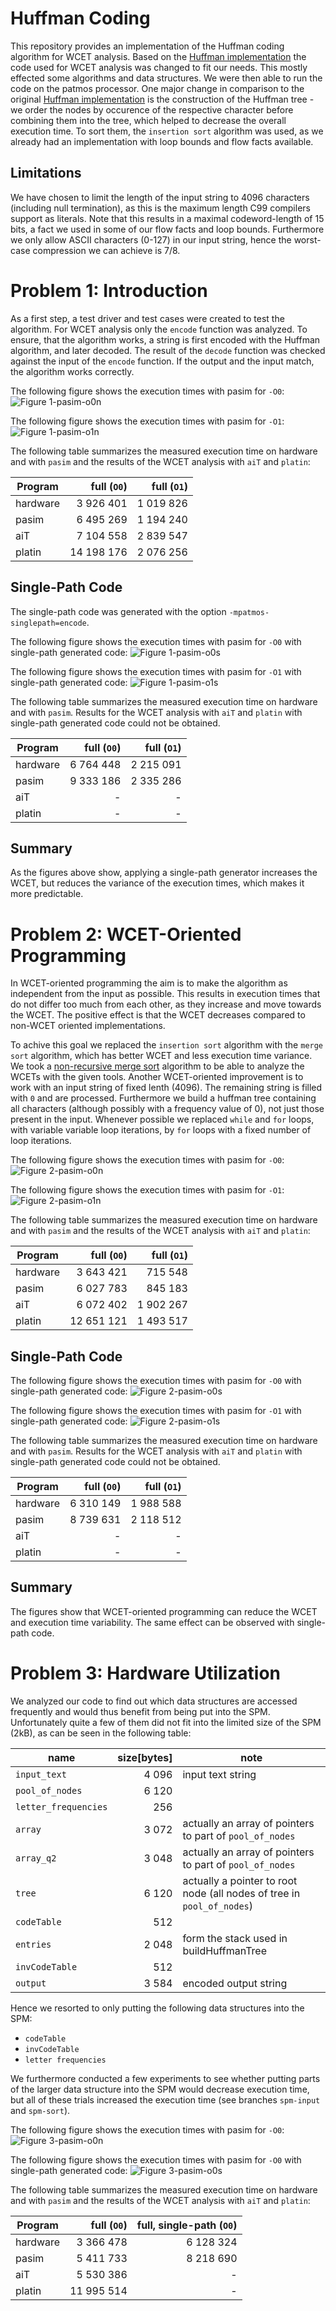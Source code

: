 # Huffman Coding

This repository provides an implementation of the Huffman coding algorithm for WCET analysis. 
Based on the [Huffman implementation] the code used for WCET analysis was changed to fit our needs. 
This mostly effected some algorithms and data structures. 
We were then able to run the code on the patmos processor.
One major change in comparison to the original [Huffman implementation] is the construction of the Huffman tree - we order the nodes by occurence of the respective character before combining them into the tree, which helped to decrease the overall execution time. To sort them, the `insertion sort` algorithm was used, as we already had an implementation with loop bounds and flow facts available.

## Limitations 
We have chosen to limit the length of the input string to 4096 characters (including null termination), as this is the maximum length C99 compilers support as literals.
Note that this results in a maximal codeword-length of 15 bits, a fact we used in some of our flow facts and loop bounds.
Furthermore we only allow ASCII characters (0-127) in our input string, hence the worst-case compression we can achieve is 7/8.

# Problem 1: Introduction

As a first step, a test driver and test cases were created to test the algorithm. For WCET analysis only the `encode` function was analyzed. To ensure, that the algorithm works, a string is first encoded with the Huffman algorithm, and later decoded. The result of the `decode` function was checked against the input of the `encode` function. If the output and the input match, the algorithm works correctly.

The following figure shows the execution times with pasim for `-O0`:
![Figure 1-pasim-o0n]

The following figure shows the execution times with pasim for `-O1`:
![Figure 1-pasim-o1n]

The following table summarizes the measured execution time on hardware and with `pasim` and the results of the WCET analysis with `aiT` and `platin`:

| Program  | full (`O0`) | full (`O1`) |
| -------- | ----------: | ----------: |
| hardware |  3 926 401  | 1 019 826   |
| pasim    |  6 495 269  | 1 194 240   |
| aiT      |  7 104 558  | 2 839 547   |
| platin   | 14 198 176  | 2 076 256   |

## Single-Path Code

The single-path code was generated with the option `-mpatmos-singlepath=encode`.


The following figure shows the execution times with pasim for `-O0` with single-path generated code:
![Figure 1-pasim-o0s]

The following figure shows the execution times with pasim for `-O1` with single-path generated code:
![Figure 1-pasim-o1s]

The following table summarizes the measured execution time on hardware and with `pasim`.
Results for the WCET analysis with `aiT` and `platin` with single-path generated code could not be obtained.

| Program  | full (`O0`) | full (`O1`) |
| -------- | ----------: | ----------: |
| hardware | 6 764 448   | 2 215 091   |
| pasim    | 9 333 186   | 2 335 286   |
| aiT      | -           | -           |
| platin   | -           | -           |

## Summary

As the figures above show, applying a single-path generator increases the WCET, but reduces the variance of the execution times, which makes it more predictable.


# Problem 2: WCET-Oriented Programming

In WCET-oriented programming the aim is to make the algorithm as independent from the input as possible. This results in execution times that do not differ too much from each other, as they increase and move towards the WCET. The positive effect is that the WCET decreases compared to non-WCET oriented implementations.

To achive this goal we replaced the `insertion sort` algorithm with the `merge sort` algorithm, which has better WCET and less execution time variance. We took a [non-recursive merge sort] algorithm to be able to analyze the WCETs with the given tools.
Another WCET-oriented improvement is to work with an input string of fixed lenth (4096). The remaining string is filled with `0` and are processed. Furthermore we build a huffman tree containing all characters (although possibly with a frequency value of 0), not just those present in the input.
Whenever possible we replaced `while` and `for` loops, with variable variable loop iterations, by `for` loops with a fixed number of loop iterations.

The following figure shows the execution times with pasim for `-O0`:
![Figure 2-pasim-o0n]

The following figure shows the execution times with pasim for `-O1`:
![Figure 2-pasim-o1n]

The following table summarizes the measured execution time on hardware and with `pasim` and the results of the WCET analysis with `aiT` and `platin`:

| Program  | full (`O0`) | full (`O1`) |
| -------- | ----------: | ----------: |
| hardware |  3 643 421  |   715 548   |
| pasim    |  6 027 783  |   845 183   |
| aiT      |  6 072 402  | 1 902 267   |
| platin   | 12 651 121  | 1 493 517   |

## Single-Path Code

The following figure shows the execution times with pasim for `-O0` with single-path generated code:
![Figure 2-pasim-o0s]

The following figure shows the execution times with pasim for `-O1` with single-path generated code:
![Figure 2-pasim-o1s]

The following table summarizes the measured execution time on hardware and with `pasim`.
Results for the WCET analysis with `aiT` and `platin` with single-path generated code could not be obtained.

| Program  | full (`O0`) | full (`O1`) |
| -------- | ----------: | ----------: |
| hardware | 6 310 149   | 1 988 588   |
| pasim    | 8 739 631   | 2 118 512   |
| aiT      | -           | -           |
| platin   | -           | -           |

## Summary

The figures show that WCET-oriented programming can reduce the WCET and execution time variability. The same effect can be observed with single-path code.

# Problem 3: Hardware Utilization

We analyzed our code to find out which data structures are accessed frequently and would thus benefit from being put into the SPM.
Unfortunately quite a few of them did not fit into the limited size of the SPM (2kB), as can be seen in the following table:

| name                 | size[bytes]  | note |
| -------------------- | -----------: | ---- |
| `input_text`         |        4 096 | input text string |
| `pool_of_nodes`      |        6 120 |      |
| `letter_frequencies` |          256 |      |
| `array`              |        3 072 | actually an array of pointers to part of `pool_of_nodes` |
| `array_q2`           |        3 048 | actually an array of pointers to part of `pool_of_nodes` |
| `tree`               |        6 120 | actually a pointer to root node (all nodes of tree in `pool_of_nodes`) |
| `codeTable`          |          512 |      |
| `entries`            |        2 048 | form the stack used in buildHuffmanTree |
| `invCodeTable`       |          512 |      |
| `output`             |        3 584 | encoded output string |

Hence we resorted to only putting the following data structures into the SPM:
 * `codeTable`
 * `invCodeTable`
 * `letter frequencies`

We furthermore conducted a few experiments to see whether putting parts of the larger data structure into the SPM would decrease execution time, 
but all of these trials increased the execution time (see branches `spm-input` and `spm-sort`).


The following figure shows the execution times with pasim for `-O0`:
![Figure 3-pasim-o0n]

The following figure shows the execution times with pasim for `-O0` with single-path generated code:
![Figure 3-pasim-o0s]

The following table summarizes the measured execution time on hardware and with `pasim` and the results of the WCET analysis with `aiT` and `platin`:

| Program  | full (`O0`) | full, single-path (`O0`) |
| -------- | ----------: | -----------------------: |
| hardware |  3 366 478  | 6 128 324                |
| pasim    |  5 411 733  | 8 218 690                |
| aiT      |  5 530 386  | -                        |
| platin   | 11 995 514  | -                        |


[Huffman implementation]: http://www.programminglogic.com/implementing-huffman-coding-in-c/
[non-recursive merge sort]: https://stackoverflow.com/questions/1557894/non-recursive-merge-sort#17957133
[Figure 1-pasim-o0n]: ./results/plots/1-pasim-full.csv-o0n.jpg
[Figure 1-pasim-o1n]: ./results/plots/1-pasim-full.csv-o1n.jpg
[Figure 1-pasim-o0s]: ./results/plots/1-pasim-full.csv-o0s.jpg
[Figure 1-pasim-o1s]: ./results/plots/1-pasim-full.csv-o1s.jpg
[Figure 2-pasim-o0n]: ./results/plots/2-pasim-full.csv-o0n.jpg
[Figure 2-pasim-o1n]: ./results/plots/2-pasim-full.csv-o1n.jpg
[Figure 2-pasim-o0s]: ./results/plots/2-pasim-full.csv-o0s.jpg
[Figure 2-pasim-o1s]: ./results/plots/2-pasim-full.csv-o1s.jpg
[Figure 3-pasim-o0n]: ./results/plots/3-pasim-full.csv-o0n.jpg
[Figure 3-pasim-o0s]: ./results/plots/3-pasim-full.csv-o0s.jpg
